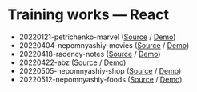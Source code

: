 # Training works — React

- 20220121-petrichenko-marvel ([Source](https://github.com/hisbvdis/training-works/tree/main/react/20220121-petrichenko-marvel) / [Demo](https://hisbvdis.github.io/training-works-react/20220121-petrichenko-marvel/build/index.html))
- 20220404-nepomnyashiy-movies ([Source](https://github.com/hisbvdis/training-works/tree/main/react/20220404-nepomnyashiy-movies) / [Demo](https://hisbvdis.github.io/training-works-react/20220404-nepomnyashiy-movies/build/index.html))
- 20220418-radency-notes ([Source](https://github.com/hisbvdis/training-works/tree/main/react/20220418-radency-notes) / [Demo](https://hisbvdis.github.io/training-works-react/20220418-radency-notes/build/index.html))
- 20220422-abz ([Source](https://github.com/hisbvdis/training-works/tree/main/react/20220422-abz) / [Demo](https://hisbvdis.github.io/training-works-react/20220422-abz/build/index.html))
- 20220505-nepomnyashiy-shop ([Source](https://github.com/hisbvdis/training-works/tree/main/react/20220505-nepomnyashiy-shop) / [Demo](https://hisbvdis.github.io/training-works-react/20220505-nepomnyashiy-shop/build/index.html))
- 20220512-nepomnyashiy-foods ([Source](https://github.com/hisbvdis/training-works/tree/main/react/20220512-nepomnyashiy-foods) / [Demo](https://hisbvdis.github.io/training-works-react/20220512-nepomnyashiy-foods/build/index.html))
